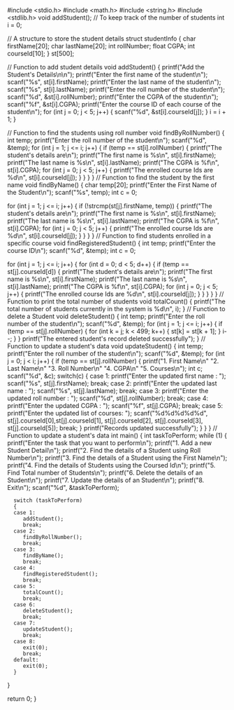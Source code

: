 #include <stdio.h>
#include <math.h>
#include <string.h>
#include <stdlib.h>
void addStudent();
// To keep track of the number of students
int i = 0;

// A structure to store the student details
struct studentInfo
{
   char firstName[20];
   char lastName[20];
   int rollNumber;
   float CGPA;
   int courseId[10];
} st[500];

// Function to add student details
void addStudent()
{
   printf("Add the Student's Details\n\n");
   printf("Enter the first name of the student\n");
   scanf("%s", st[i].firstName);
   printf("Enter the last name of the student\n");
   scanf("%s", st[i].lastName);
   printf("Enter the roll number of the student\n");
   scanf("%d", &st[i].rollNumber);
   printf("Enter the CGPA of the student\n");
   scanf("%f", &st[i].CGPA);
   printf("Enter the course ID of each course of the student\n");
   for (int j = 0; j < 5; j++)
   {
      scanf("%d", &st[i].courseId[j]);
   }
   i = i + 1;
}

// Function to find the students using roll number
void findByRollNumber()
{
   int temp;
   printf("Enter the roll number of the student\n");
   scanf("%d", &temp);
   for (int j = 1; j <= i; j++)
   {
      if (temp == st[i].rollNumber)
      {
         printf("The student's details are\n");
         printf("The first name is %s\n", st[i].firstName);
         printf("The last name is %s\n", st[i].lastName);
         printf("The CGPA is %f\n", st[i].CGPA);
         for (int j = 0; j < 5; j++)
         {
            printf("The enrolled course Ids are %d\n", st[i].courseId[j]);
         }
      }
   }
}
// Function to find the student by the first name
void findByName()
{
   char temp[20];
   printf("Enter the First Name of the Student\n");
   scanf("%s", temp);
   int c = 0;

   for (int j = 1; j <= i; j++)
   {
      if (!strcmp(st[j].firstName, temp))
      {
         printf("The student's details are\n");
         printf("The first name is %s\n", st[i].firstName);
         printf("The last name is %s\n", st[i].lastName);
         printf("The CGPA is %f\n", st[i].CGPA);
         for (int j = 0; j < 5; j++)
         {
            printf("The enrolled course Ids are %d\n", st[i].courseId[j]);
         }
      }
   }
}
// Function to find students enrolled in a specific course
void findRegisteredStudent()
{
   int temp;
   printf("Enter the course ID\n");
   scanf("%d", &temp);
   int c = 0;

   for (int j = 1; j <= i; j++)
   {
      for (int d = 0; d < 5; d++)
      {
         if (temp == st[j].courseId[d])
         {
            printf("The student's details are\n");
            printf("The first name is %s\n", st[i].firstName);
            printf("The last name is %s\n", st[i].lastName);
            printf("The CGPA is %f\n", st[i].CGPA);
            for (int j = 0; j < 5; j++)
            {
               printf("The enrolled course Ids are %d\n", st[i].courseId[j]);
            }
         }
      }
   }
}
// Function to print the total number of students
void totalCount()
{
   printf("The total number of students currently in the system is %d\n", i);
}
// Function to delete a Student
void deleteStudent()
{
   int temp;
   printf("Enter the roll number of the student\n");
   scanf("%d", &temp);
   for (int j = 1; j <= i; j++)
   {
      if (temp == st[j].rollNumber)
      {
         for (int k = j; k < 499; k++)
         {
            st[k] = st[k + 1];
         }
         i--;
      }
   }
   printf("The entered student's record deleted successfully");
}
// Function to update a student's data
void updateStudent()
{
   int temp;
   printf("Enter the roll number of the student\n");
   scanf("%d", &temp);
   for (int j = 0; j < i; j++)
   {
      if (temp == st[j].rollNumber)
      {
         printf("1. First Name\n"
                "2. Last Name\n"
                "3. Roll Number\n"
                "4. CGPA\n"
                "5. Courses\n");
         int c;
         scanf("%d", &c);
         switch(c) {
            case 1:
               printf("Enter the updated first name : ");
               scanf("%s", st[j].firstName);
               break;
            case 2:
               printf("Enter the updated last name : ");
               scanf("%s", st[j].lastName);
               break;
            case 3:
               printf("Enter the updated roll number : ");
               scanf("%d", st[j].rollNumber);
               break;
            case 4:
               printf("Enter the updated CGPA : ");
               scanf("%f", st[j].CGPA);
               break;
            case 5:
               printf("Enter the updated list of courses: ");
               scanf("%d%d%d%d%d", st[j].courseId[0],st[j].courseId[1], st[j].courseId[2], st[j].courseId[3], st[j].courseId[5]);
               break;
         }
         printf("Records updated successfully");
      }
   }
}
// Function to update a student's data
int main()
{
   int taskToPerform;
   while (1)
   {
      printf("Enter the task that you want to perform\n");
      printf("1. Add a new Student Detail\n");
      printf("2. Find the details of a Student using Roll Number\n");
      printf("3. Find the details of a Student using the First Name\n");
      printf("4. Find the details of Students using the Coursed Id\n");
      printf("5. Find Total number of Students\n");
      printf("6. Delete the details of an Student\n");
      printf("7. Update the details of an Student\n");
      printf("8. Exit\n");
      scanf("%d", &taskToPerform);

      switch (taskToPerform)
      {
      case 1:
         addStudent();
         break;
      case 2:
         findByRollNumber();
         break;
      case 3:
         findByName();
         break;
      case 4:
         findRegisteredStudent();
         break;
      case 5:
         totalCount();
         break;
      case 6:
         deleteStudent();
         break;
      case 7:
         updateStudent();
         break;
      case 8:
         exit(0);
         break;
      default:
         exit(0);
      }
   }

   return 0;
}
